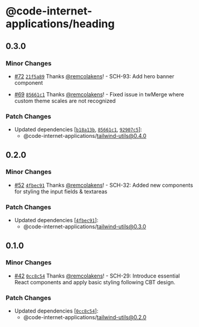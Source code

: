 # @code-internet-applications/heading

## 0.3.0

### Minor Changes

- [#72](https://github.com/code-internet-applications/cbt-hydrogen/pull/72)
  [`21f5a89`](https://github.com/code-internet-applications/cbt-hydrogen/commit/21f5a89c63988ca10444b86a8b5e7205a219fec9)
  Thanks [@remcolakens](https://github.com/remcolakens)! - SCH-93: Add hero
  banner component

- [#69](https://github.com/code-internet-applications/cbt-hydrogen/pull/69)
  [`85661c1`](https://github.com/code-internet-applications/cbt-hydrogen/commit/85661c187763889d037909a68fc718b3e7280c80)
  Thanks [@remcolakens](https://github.com/remcolakens)! - Fixed issue in
  twMerge where custom theme scales are not recognized

### Patch Changes

- Updated dependencies
  [[`b18a13b`](https://github.com/code-internet-applications/cbt-hydrogen/commit/b18a13bd0b95bdb9fb8bf492c0ff471a0a594408),
  [`85661c1`](https://github.com/code-internet-applications/cbt-hydrogen/commit/85661c187763889d037909a68fc718b3e7280c80),
  [`92907c5`](https://github.com/code-internet-applications/cbt-hydrogen/commit/92907c5c2d639caf3e987616207a12faeabb12c7)]:
  - @code-internet-applications/tailwind-utils@0.4.0

## 0.2.0

### Minor Changes

- [#52](https://github.com/code-internet-applications/cbt-hydrogen/pull/52)
  [`4fbec91`](https://github.com/code-internet-applications/cbt-hydrogen/commit/4fbec9159ed266724d0e01ab92da3b76218d381e)
  Thanks [@remcolakens](https://github.com/remcolakens)! - SCH-32: Added new
  components for styling the input fields & textareas

### Patch Changes

- Updated dependencies
  [[`4fbec91`](https://github.com/code-internet-applications/cbt-hydrogen/commit/4fbec9159ed266724d0e01ab92da3b76218d381e)]:
  - @code-internet-applications/tailwind-utils@0.3.0

## 0.1.0

### Minor Changes

- [#42](https://github.com/code-internet-applications/cbt-hydrogen/pull/42)
  [`0cc8c54`](https://github.com/code-internet-applications/cbt-hydrogen/commit/0cc8c54ae980b2d14650f6f179090828ecd7876a)
  Thanks [@remcolakens](https://github.com/remcolakens)! - SCH-29: Introduce
  essential React components and apply basic styling following CBT design.

### Patch Changes

- Updated dependencies
  [[`0cc8c54`](https://github.com/code-internet-applications/cbt-hydrogen/commit/0cc8c54ae980b2d14650f6f179090828ecd7876a)]:
  - @code-internet-applications/tailwind-utils@0.2.0
